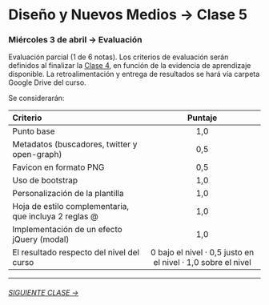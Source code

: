 # Diseño y Nuevos Medios → Clase 5  

### Miércoles 3 de abril → Evaluación

Evaluación parcial (1 de 6 notas). Los criterios de evaluación serán definidos al finalizar la [Clase 4](https://github.com/profesorfaco/dno037-2019/tree/gh-pages/clase-04), en función de la evidencia de aprendizaje disponible. La retroalimentación y entrega de resultados se hará vía carpeta Google Drive del curso. 

Se considerarán: 

| Criterio                                                | Puntaje |
|:--------------------------------------------------------|:-------:|
| Punto base                                              |   1,0   |
| Metadatos (buscadores, twitter y open-graph)            |   0,5   |
| Favicon en formato PNG                                  |   0,5   |
| Uso de bootstrap                                        |   1,0   |
| Personalización de la plantilla                         |   1,0   |
| Hoja de estilo complementaria, que incluya 2 reglas @   |   1,0   |
| Implementación de un efecto jQuery (modal)              |   1,0   |
| El resultado respecto del nivel del curso               |   0 bajo el nivel · 0,5 justo en el nivel · 1,0 sobre el nivel |

- - - - - - - 

###### [SIGUIENTE CLASE →](https://github.com/profesorfaco/dno037-2019/tree/gh-pages/clase-06)
